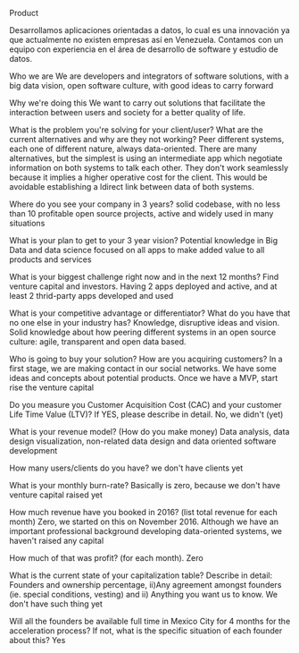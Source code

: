 Product

Desarrollamos aplicaciones orientadas a datos, lo cual es una innovación ya que actualmente no existen empresas así en Venezuela. Contamos con un equipo con experiencia en el área de desarrollo de software y estudio de datos.

Who we are
We are developers and integrators of software solutions, with a big data vision, open software culture, with good ideas to carry forward

Why we're doing this
We want to carry out solutions that facilitate the interaction between users and society for a better quality of life.

What is the problem you're solving for your client/user? What are the current alternatives and why are they not working?
Peer different systems, each one of different nature, always data-oriented.
There are many alternatives, but the simplest is using an intermediate app which negotiate information on both systems to talk each other. They don't work seamlessly because it implies a higher operative cost for the client. This would be avoidable establishing a ldirect link between data of both systems.

Where do you see your company in 3 years?
 solid codebase, with no less than 10 profitable open source projects, active and widely used in many situations

What is your plan to get to your 3 year vision?
Potential knowledge in Big Data and data science focused on all apps to make added value to all products and services

What is your biggest challenge right now and in the next 12 months?
Find venture capital and investors. Having 2 apps deployed and active, and at least 2 thrid-party apps developed and used

What is your competitive advantage or differentiator? What do you have that no one else in your industry has?
Knowledge, disruptive ideas and vision.
Solid knowledge about how peering different systems in an open source culture: agile, transparent and open data based.

Who is going to buy your solution? How are you acquiring customers?
In a first stage, we are making contact in our social networks. We have some ideas and concepts about potential products. Once we have a MVP, start rise the venture capital

Do you measure you Customer Acquisition Cost (CAC) and your customer Life Time Value (LTV)? If YES, please describe in detail.
No, we didn't (yet)

What is your revenue model? (How do you make money)
Data analysis, data design visualization, non-related data design and data oriented software development

How many users/clients do you have?
we don't have clients yet

What is your monthly burn-rate?
Basically is zero, because we don't have venture capital raised yet

How much revenue have you booked in 2016? (list total revenue for each month)
Zero, we started on this on November 2016. Although we have an important professional background developing data-oriented systems, we haven't raised any capital

How much of that was profit? (for each month).
Zero

What is the current state of your capitalization table? 
Describe in detail: Founders and ownership percentage, ii)Any agreement amongst founders (ie. special conditions, vesting) and ii) Anything you want us to know.
We don't have such thing yet

Will all the founders be available full time in Mexico City for 4 months for the acceleration process? If not, what is the specific situation of each founder about this?
Yes


